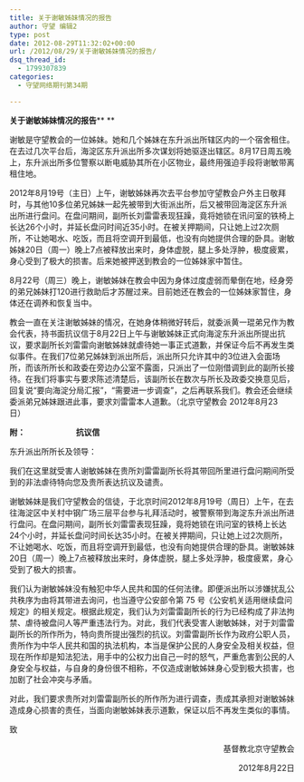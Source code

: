 ```yaml
---
title: 关于谢敏姊妹情况的报告
author: 守望 编辑2
type: post
date: 2012-08-29T11:32:02+00:00
url: /2012/08/29/关于谢敏姊妹情况的报告/
dsq_thread_id:
  - 1799307839
categories:
  - 守望网络期刊第34期

---
```

<!--more-->

**关于谢敏姊妹情况的报告**** **

<p align="left">
  谢敏是守望教会的一位姊妹。她和几个姊妹在东升派出所辖区内的一个宿舍租住。在去过几次平台后，海淀区东升派出所多次谋划将她驱逐出辖区。8月17日周五晚上，东升派出所多位警察以断电威胁其所在小区物业，最终用强迫手段将谢敏带离租住地。
</p>

<p align="left">
  2012年8月19号（主日）上午，谢敏姊妹再次去平台参加守望教会户外主日敬拜时，与其他10多位弟兄姊妹一起先被带到大街派出所，后又被带回海淀区东升派出所进行盘问。在盘问期间，副所长刘雷雷表现狂躁，竟将她锁在讯问室的铁椅上长达26个小时，并延长盘问时间近35小时。在被关押期间，只让她上过2次厕所，不让她喝水、吃饭，而且将空调开到最低，也没有向她提供合理的卧具。谢敏姊妹20日（周一）晚上7点被释放出来时，身体虚脱，腿上多处浮肿，极度疲累，身心受到了极大的损害。后来她被押送到教会的一位姊妹家中暂住。
</p>

<p align="left">
  8月22号（周三）晚上，谢敏姊妹在教会中因为身体过度虚弱而晕倒在地，经身旁的弟兄姊妹打120进行救助后才苏醒过来。目前她还在教会的一位姊妹家暂住，身体还在调养和恢复当中。
</p>

<p align="left">
  教会一直在关注谢敏姊妹的情况，在她身体稍微好转后，就委派黄一琨弟兄作为教会代表，持书面抗议信于8月22日上午与谢敏姊妹正式向海淀东升派出所提出抗议，要求副所长刘雷雷向谢敏姊妹就虐待她一事正式道歉，并保证今后不再发生类似事件。在我们7位弟兄姊妹到派出所后，派出所只允许其中的3位进入会面场所，而该所所长和政委在旁边办公室不露面，只派出了一位刚借调到此的副所长接待。在我们将事实与要求陈述清楚后，该副所长在数次与所长及政委交换意见后，回复说“要向海淀分局汇报”，“需要进一步调查”，之后再联系我们。教会还会继续委派弟兄姊妹跟进此事，要求刘雷雷本人道歉。（北京守望教会 2012年8月23日）<strong> </strong>
</p>

<p align="left">
  <strong>附：                           抗议信</strong>
</p>

<p align="left">
  东升派出所所长及领导：
</p>

<p align="left">
  我们在这里就受害人谢敏姊妹在贵所刘雷雷副所长将其带回所里进行盘问期间所受到的非法虐待特向您及贵所表达抗议及谴责。
</p>

<p align="left">
  谢敏姊妹是我们守望教会的信徒，于北京时间2012年8月19号（周日）上午，在去往海淀区中关村中钢广场三层平台参与礼拜活动时，被警察带到海淀东升派出所进行盘问。在盘问期间，副所长刘雷雷表现狂躁，竟将她锁在讯问室的铁椅上长达24个小时，并延长盘问时间长达35小时。在被关押期间，只让她上过2次厕所，不让她喝水、吃饭，而且将空调开到最低，也没有向她提供合理的卧具。谢敏姊妹20日（周一）晚上7点被释放出来时，身体虚脱，腿上多处浮肿，极度疲累，身心受到了极大的损害。
</p>

<p align="left">
  我们认为谢敏姊妹没有触犯中华人民共和国的任何法律。即便派出所以涉嫌扰乱公共秩序为由将其带进去询问，也当遵守公安部令第 75 号《公安机关适用继续盘问规定》的相关规定。根据此规定，我们认为刘雷雷副所长的行为已经构成了非法拘禁、虐待被盘问人等严重违法行为。对此，我们代表受害人谢敏姊妹，对于刘雷雷副所长的所作所为，特向贵所提出强烈的抗议。刘雷雷副所长作为政府公职人员，贵所作为中华人民共和国的执法机构，本当是保护公民的人身安全及相关权益，但现在所作却是知法犯法，用手中的公权力出自己一时的怒气，严重危害到公民的人身安全与权益，与自身的身份很不相称，不仅造成谢敏姊妹身心受到极大损害，也加剧了社会冲突与矛盾。
</p>

<p align="left">
  对此，我们要求贵所对刘雷雷副所长的所作所为进行调查，责成其承担对谢敏姊妹造成身心损害的责任，当面向谢敏姊妹表示道歉，保证以后不再发生类似的事情。
</p>

<p align="left">
  致
</p>

<p style="text-align: right;" align="left">
                                                                   基督教北京守望教会
</p>

<p style="text-align: right;" align="left">
                                                                    2012年8月22日
</p>

&nbsp;